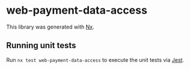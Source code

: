 # web-payment-data-access

This library was generated with [Nx](https://nx.dev).

## Running unit tests

Run `nx test web-payment-data-access` to execute the unit tests via [Jest](https://jestjs.io).
